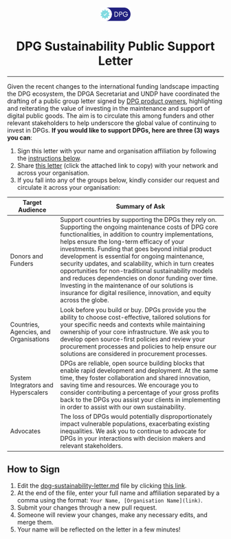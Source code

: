<div align="center">

<a href="https://digitalpublicgoods.net/registry" target="_blank" rel="no opener noreferrer"><img src="https://github.com/DPGAlliance/dpg-resources/blob/main/docs/assets/dpg-badge.png?raw=true" width="70" alt="Digital Public Goods Badge"></a>

# DPG Sustainability Public Support Letter

</div>

---

Given the recent changes to the international funding landscape impacting the DPG ecosystem, the DPGA Secretariat and UNDP have coordinated the drafting of a public group letter signed by [DPG product owners](https://www.digitalpublicgoods.net/registry), highlighting and reiterating the value of investing in the maintenance and support of digital public goods. The aim is to circulate this among funders and other relevant stakeholders to help underscore the global value of continuing to invest in DPGs. **If you would like to support DPGs, here are three (3) ways you can**:

1. Sign this letter with your name and organisation affiliation by following the [instructions below](#how-to-sign).
2. Share [this letter](https://dpgalliance.github.io/dpg-public-letters/dpg-sustainability-letter) (click the attached link to copy) with your network and across your organisation.
3. If you fall into any of the groups below, kindly consider our request and circulate it across your organisation:

| Target Audience | Summary of Ask |
| - | - |
| Donors and Funders | Support countries by supporting the DPGs they rely on. Supporting the ongoing maintenance costs of DPG core functionalities, in addition to country implementations, helps ensure the long-term efficacy of your investments. Funding that goes beyond initial product development is essential for ongoing maintenance, security updates, and scalability, which in turn creates opportunities for non-traditional sustainability models and reduces dependencies on donor funding over time. Investing in the maintenance of our solutions is insurance for digital resilience, innovation, and equity across the globe. |
| Countries, Agencies, and Organisations | Look before you build or buy. DPGs provide you the ability to choose cost-effective, tailored solutions for your specific needs and contexts while maintaining ownership of your core infrastructure. We ask you to develop open source-first policies and review your procurement processes and policies to help ensure our solutions are considered in procurement processes. |
| System Integrators and Hyperscalers | DPGs are reliable, open source building blocks that enable rapid development and deployment. At the same time, they foster collaboration and shared innovation, saving time and resources. We encourage you to consider contributing a percentage of your gross profits back to the DPGs you assist your clients in implementing in order to assist with our own sustainability. |
| Advocates | The loss of DPGs would potentially disproportionately impact vulnerable populations, exacerbating existing inequalities. We ask you to continue to advocate for DPGs in your interactions with decision makers and relevant stakeholders. |


## How to Sign

1. Edit the [dpg-sustainability-letter.md](dpg-sustainability-letter.md) file by clicking [this link](https://github.com/DPGAlliance/dpg-public-letters/edit/main/dpg-sustainability-letter.md).
2. At the end of the file, enter your full name and affiliation separated by a comma using the format: `Your Name, [Organisation Name](link)`.
3. Submit your changes through a new pull request.
4. Someone will review your changes, make any necessary edits, and merge them.
5. Your name will be reflected on the letter in a few minutes!
